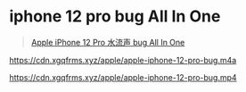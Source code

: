 # iphone 12 pro bug All In One



> [Apple iPhone 12 Pro 水流声 bug All In One](https://www.cnblogs.com/xgqfrms/p/16332623.html)





https://cdn.xgqfrms.xyz/apple/apple-iphone-12-pro-bug.m4a


https://cdn.xgqfrms.xyz/apple/apple-iphone-12-pro-bug.mp4


